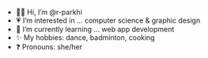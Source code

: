 - 👋🏽 Hi, I’m @r-parkhi
- 💗 I’m interested in ... computer science & graphic design
- 🌱 I’m currently learning ... web app development
- ✨ My hobbies: dance, badminton, cooking
- ❓ Pronouns: she/her


<!---
r-parkhi/r-parkhi is a ✨ special ✨ repository because its `README.md` (this file) appears on your GitHub profile.
You can click the Preview link to take a look at your changes.
--->
